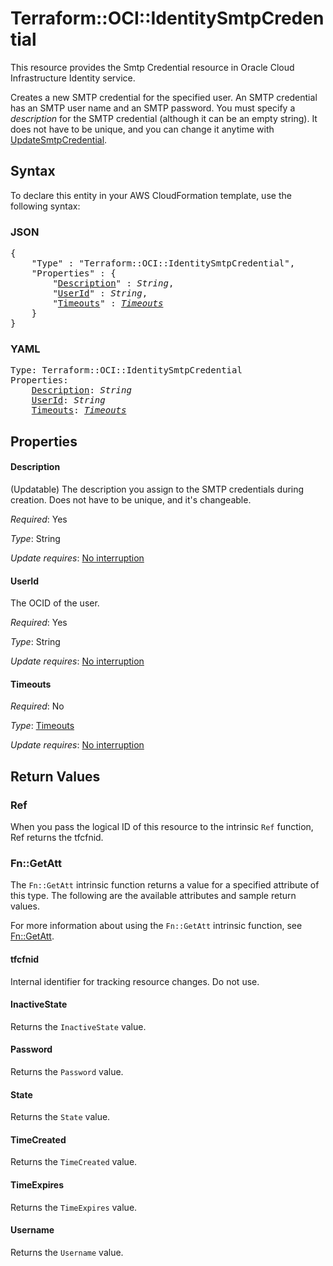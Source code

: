# Terraform::OCI::IdentitySmtpCredential

This resource provides the Smtp Credential resource in Oracle Cloud Infrastructure Identity service.

Creates a new SMTP credential for the specified user. An SMTP credential has an SMTP user name and an SMTP password.
You must specify a *description* for the SMTP credential (although it can be an empty string). It does not
have to be unique, and you can change it anytime with
[UpdateSmtpCredential](https://docs.cloud.oracle.com/iaas/api/#/en/identity/20160918/SmtpCredentialSummary/UpdateSmtpCredential).

## Syntax

To declare this entity in your AWS CloudFormation template, use the following syntax:

### JSON

<pre>
{
    "Type" : "Terraform::OCI::IdentitySmtpCredential",
    "Properties" : {
        "<a href="#description" title="Description">Description</a>" : <i>String</i>,
        "<a href="#userid" title="UserId">UserId</a>" : <i>String</i>,
        "<a href="#timeouts" title="Timeouts">Timeouts</a>" : <i><a href="timeouts.md">Timeouts</a></i>
    }
}
</pre>

### YAML

<pre>
Type: Terraform::OCI::IdentitySmtpCredential
Properties:
    <a href="#description" title="Description">Description</a>: <i>String</i>
    <a href="#userid" title="UserId">UserId</a>: <i>String</i>
    <a href="#timeouts" title="Timeouts">Timeouts</a>: <i><a href="timeouts.md">Timeouts</a></i>
</pre>

## Properties

#### Description

(Updatable) The description you assign to the SMTP credentials during creation. Does not have to be unique, and it's changeable.

_Required_: Yes

_Type_: String

_Update requires_: [No interruption](https://docs.aws.amazon.com/AWSCloudFormation/latest/UserGuide/using-cfn-updating-stacks-update-behaviors.html#update-no-interrupt)

#### UserId

The OCID of the user.

_Required_: Yes

_Type_: String

_Update requires_: [No interruption](https://docs.aws.amazon.com/AWSCloudFormation/latest/UserGuide/using-cfn-updating-stacks-update-behaviors.html#update-no-interrupt)

#### Timeouts

_Required_: No

_Type_: <a href="timeouts.md">Timeouts</a>

_Update requires_: [No interruption](https://docs.aws.amazon.com/AWSCloudFormation/latest/UserGuide/using-cfn-updating-stacks-update-behaviors.html#update-no-interrupt)

## Return Values

### Ref

When you pass the logical ID of this resource to the intrinsic `Ref` function, Ref returns the tfcfnid.

### Fn::GetAtt

The `Fn::GetAtt` intrinsic function returns a value for a specified attribute of this type. The following are the available attributes and sample return values.

For more information about using the `Fn::GetAtt` intrinsic function, see [Fn::GetAtt](https://docs.aws.amazon.com/AWSCloudFormation/latest/UserGuide/intrinsic-function-reference-getatt.html).

#### tfcfnid

Internal identifier for tracking resource changes. Do not use.

#### InactiveState

Returns the <code>InactiveState</code> value.

#### Password

Returns the <code>Password</code> value.

#### State

Returns the <code>State</code> value.

#### TimeCreated

Returns the <code>TimeCreated</code> value.

#### TimeExpires

Returns the <code>TimeExpires</code> value.

#### Username

Returns the <code>Username</code> value.

